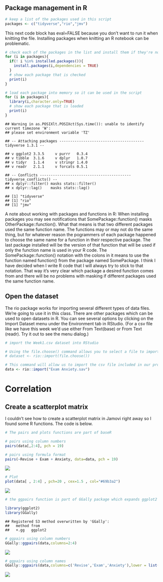 ## Package management in R

``` r
# keep a list of the packages used in this script
packages <- c("tidyverse","rio","jmv")
```

This next code block has eval=FALSE because you don’t want to run it
when knitting the file. Installing packages when knitting an R notebook
can be problematic.

``` r
# check each of the packages in the list and install them if they're not installed already
for (i in packages){
  if(! i %in% installed.packages()){
    install.packages(i,dependencies = TRUE)
  }
  # show each package that is checked
  print(i)
}
```

``` r
# load each package into memory so it can be used in the script
for (i in packages){
  library(i,character.only=TRUE)
  # show each package that is loaded
  print(i)
}
```

    ## Warning in as.POSIXlt.POSIXct(Sys.time()): unable to identify current timezone 'W':
    ## please set environment variable 'TZ'

    ## -- Attaching packages --------------------------------------- tidyverse 1.3.1 --

    ## v ggplot2 3.3.5     v purrr   0.3.4
    ## v tibble  3.1.6     v dplyr   1.0.7
    ## v tidyr   1.1.4     v stringr 1.4.0
    ## v readr   2.1.1     v forcats 0.5.1

    ## -- Conflicts ------------------------------------------ tidyverse_conflicts() --
    ## x dplyr::filter() masks stats::filter()
    ## x dplyr::lag()    masks stats::lag()

    ## [1] "tidyverse"
    ## [1] "rio"
    ## [1] "jmv"

A note about working with packages and functions in R: When installing
packages you may see notifications that SomePackage::function() masks
OtherPackage::function(). What that means is that two different packages
used the same function name. The functions may or may not do the same
thing, but for whatever reason the pogrammers of each package happened
to choose the same name for a function in their respective package. The
last package installed will be the version of that function that will be
used if only the function name is used in your R code. The
SomePackage::function() notation with the colons in it means to use the
function named function() from the package named SomePackage. I think I
have decided when I write R code that I will always try to stick to that
notation. That way it’s very clear which package a desired function
comes from and there will be no problems with masking if different
packages used the same function name.

## Open the dataset

The rio package works for importing several different types of data
files. We’re going to use it in this class. There are other packages
which can be used to open datasets in R. You can see several options by
clicking on the Import Dataset menu under the Environment tab in
RStudio. (For a csv file like we have this week we’d use either From
Text(base) or From Text (readr). Try it out to see the menu dialog.)

``` r
# import the Week1.csv dataset into RStudio

# Using the file.choose() command allows you to select a file to import from another folder.
# dataset <- rio::import(file.choose())

# This command will allow us to import the csv file included in our project folder.
data <- rio::import("Exam Anxiety.sav")
```

# Correlation

## Create a scatterplot matrix

I couldn’t see how to create a scatterplot matrix in Jamovi right away
so I found some R functions. The code is below.

``` r
# The pairs and plots functions are part of baseR

# pairs using column numbers
pairs(data[,2:4], pch = 19)

# pairs using formula format
pairs(~Revise + Exam + Anxiety, data=data, pch = 19)
```

![](Week-6-correlation-Rnotebook3_files/figure-markdown_github/unnamed-chunk-5-1.png)

``` r
# Plot
plot(data[ , 2:4] , pch=20 , cex=1.5 , col="#69b3a2")
```

![](Week-6-correlation-Rnotebook3_files/figure-markdown_github/unnamed-chunk-5-2.png)

``` r
# the ggpairs function is part of GGally package which expands ggplot2 package

library(ggplot2)
library(GGally)
```

    ## Registered S3 method overwritten by 'GGally':
    ##   method from   
    ##   +.gg   ggplot2

``` r
# ggpairs using column numbers
GGally::ggpairs(data,columns=2:4)
```

![](Week-6-correlation-Rnotebook3_files/figure-markdown_github/unnamed-chunk-5-3.png)

``` r
# ggpairs using column names
GGally::ggpairs(data,columns=c('Revise','Exam','Anxiety'),lower = list(continuous = "smooth"))
```

![](Week-6-correlation-Rnotebook3_files/figure-markdown_github/unnamed-chunk-5-4.png)
